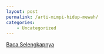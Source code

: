 ```yaml
---
layout: post
permalink: /arti-mimpi-hidup-mewah/
categories:
    - Uncategorized
---
```


[Baca Selengkapnya](/03)